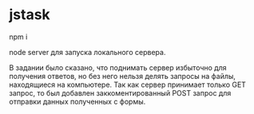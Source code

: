 # jstask 

npm i

node server для запуска локального сервера. 

В задании было сказано, что поднимать сервер избыточно для получения ответов, но без него нельзя делять запросы на файлы, находящиеся на компьютере.
Так как сервер принимает только GET запрос, то был добавлен заккоментированный POST запрос для отправки данных полученных с формы.
